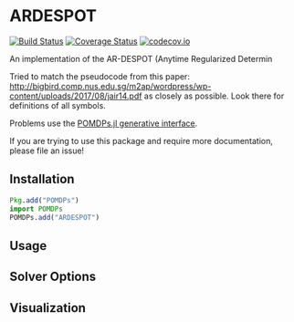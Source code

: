 # ARDESPOT

[![Build Status](https://travis-ci.org/JuliaPOMDP/ARDESPOT.jl.svg?branch=master)](https://travis-ci.org/JuliaPOMDP/ARDESPOT.jl) 
[![Coverage Status](https://coveralls.io/repos/JuliaPOMDP/ARDESPOT.jl/badge.svg?branch=master&service=github)](https://coveralls.io/github/JuliaPOMDP/ARDESPOT.jl?branch=master) 
[![codecov.io](http://codecov.io/github/JuliaPOMDP/ARDESPOT.jl/coverage.svg?branch=master)](http://codecov.io/github/JuliaPOMDP/ARDESPOT.jl?branch=master)

An implementation of the AR-DESPOT (Anytime Regularized Determin

Tried to match the pseudocode from this paper: http://bigbird.comp.nus.edu.sg/m2ap/wordpress/wp-content/uploads/2017/08/jair14.pdf as closely as possible. Look there for definitions of all symbols.

Problems use the [POMDPs.jl generative interface](https://github.com/JuliaPOMDP/POMDPs.jl).

If you are trying to use this package and require more documentation, please file an issue!

## Installation

```julia
Pkg.add("POMDPs")
import POMDPs
POMDPs.add("ARDESPOT")
```

## Usage

## Solver Options

## Visualization
